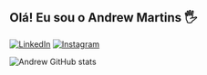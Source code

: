 ## Olá! Eu sou o Andrew Martins 🖐️

[![LinkedIn](https://img.shields.io/badge/LinkedIn-0077B5?style=for-the-badge&logo=linkedin&logoColor=white)](https://www.linkedin.com/in/andrewcerqueira)
[![Instagram](https://img.shields.io/badge/Instagram-E4405F?style=for-the-badge&logo=instagram&logoColor=white)](https://www.instagram.com/andy.martins/)


![Andrew GitHub stats](https://github-readme-stats.vercel.app/api?username=Andy-Martins&show_icons=true&theme=radical)
